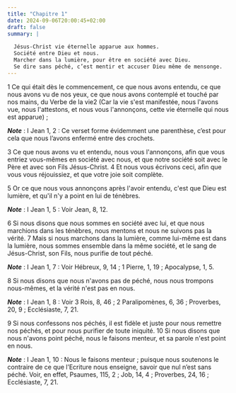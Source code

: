 ```yaml
---
title: "Chapitre 1"
date: 2024-09-06T20:00:45+02:00
draft: false
summary: |
  
  Jésus-Christ vie éternelle apparue aux hommes.
  Société entre Dieu et nous.
  Marcher dans la lumière, pour être en société avec Dieu.
  Se dire sans péché, c’est mentir et accuser Dieu même de mensonge.
---
```



1 Ce qui était dès le commencement, ce que nous avons entendu, ce que nous avons vu de nos yeux, ce que nous avons contemplé et touché par nos mains, du Verbe de la vie2 (Car la vie s'est manifestée, nous l'avons vue, nous l'attestons, et nous vous l'annonçons, cette vie éternelle qui nous est apparue) ;

***Note*** :  I Jean 1, 2 : Ce verset forme évidemment une parenthèse, c’est pour cela que nous l’avons enfermé entre des crochets.

3 Ce que nous avons vu et entendu, nous vous l'annonçons, afin que vous entriez vous-mêmes en société avec nous, et que notre société soit avec le Père et avec son Fils Jésus-Christ. 4 Et nous vous écrivons ceci, afin que vous vous réjouissiez, et que votre joie soit complète.


5 Or ce que nous vous annonçons après l'avoir entendu, c'est que Dieu est lumière, et qu'il n'y a point en lui de ténèbres.

***Note*** :  I Jean 1, 5 : Voir Jean, 8, 12.

6 Si nous disons que nous sommes en société avec lui, et que nous marchions dans les ténèbres, nous mentons et nous ne suivons pas la vérité. 7 Mais si nous marchons dans la lumière, comme lui-même est dans la lumière, nous sommes ensemble dans la même société, et le sang de Jésus-Christ, son Fils, nous purifie de tout péché.

***Note*** :  I Jean 1, 7 : Voir Hébreux, 9, 14 ; 1 Pierre, 1, 19 ; Apocalypse, 1, 5.


8 Si nous disons que nous n'avons pas de péché, nous nous trompons nous-mêmes, et la vérité n'est pas en nous.

***Note*** :  I Jean 1, 8 : Voir 3 Rois, 8, 46 ; 2 Paralipomènes, 6, 36 ; Proverbes, 20, 9 ; Ecclésiaste, 7, 21.

9 Si nous confessons nos péchés, il est fidèle et juste pour nous remettre nos péchés, et pour nous purifier de toute iniquité. 10 Si nous disons que nous n'avons point péché, nous le faisons menteur, et sa parole n'est point en nous.

***Note*** :  I Jean 1, 10 : Nous le faisons menteur ; puisque nous soutenons le contraire de ce que l’Ecriture nous enseigne, savoir que nul n’est sans péché. Voir, en effet, Psaumes, 115, 2 ; Job, 14, 4 ; Proverbes, 24, 16 ; Ecclésiaste, 7, 21.

